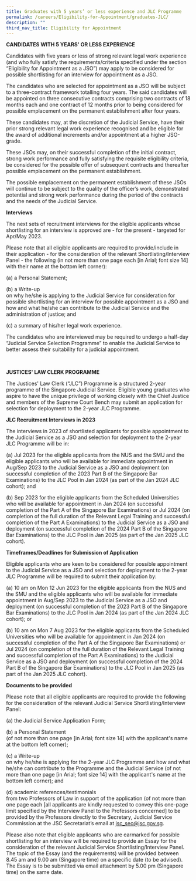 ```yaml
---
title: Graduates with 5 years’ or less experience and JLC Programme
permalink: /careers/Eligibility-for-Appointment/graduates-JLC/
description: ""
third_nav_title: Eligibility for Appointment
---
```

**CANDIDATES WITH 5 YEARS' OR LESS EXPERIENCE**

Candidates with five years or less of strong relevant legal work experience (and who fully satisfy the requirements/criteria specified under the section “Eligibility for Appointment as a JSO”) may apply to be considered for possible shortlisting for an interview for appointment as a JSO.

The candidates who are selected for appointment as a JSO will be subject to a three-contract framework totalling four years. The said candidates will be appointed on three consecutive contracts comprising two contracts of 18 months each and one contract of 12 months prior to being considered for possible emplacement on the permanent establishment after four years.

These candidates may, at the discretion of the Judicial Service, have their prior strong relevant legal work experience recognised and be eligible for the award of additional increments and/or appointment at a higher JSO-grade.

These JSOs may, on their successful completion of the initial contract, strong work performance and fully satisfying the requisite eligibility criteria, be considered for the possible offer of subsequent contracts and thereafter possible emplacement on the permanent establishment.

The possible emplacement on the permanent establishment of these JSOs will continue to be subject to the quality of the officer’s work, demonstrated potential and strong work performance during the period of the contracts and the needs of the Judicial Service.

**Interviews**

The next sets of recruitment interviews for the eligible applicants whose shortlisting for an interview is approved are - for the present - targeted for Apr/May 2023.

Please note that all eligible applicants are required to provide/include in their application - for the consideration of the relevant Shortlisting/Interview Panel - the following (in not more than one page each [in Arial; font size 14] with their name at the bottom left corner):

(a) a Personal Statement; 

(b) a Write-up <br>
on why he/she is applying to the Judicial Service for consideration for possible shortlisting for an interview for possible appointment as a JSO and how and what he/she can contribute to the Judicial Service and the administration of justice; and

(c) a summary of his/her legal work experience.

The candidates who are interviewed may be required to undergo a half-day “Judicial Service Selection Programme” to enable the Judicial Service to better assess their suitability for a judicial appointment.

<br>

**JUSTICES' LAW CLERK PROGRAMME**

The Justices' Law Clerk (“JLC”) Programme is a structured 2-year programme of the Singapore Judicial Service.  Eligible young graduates who aspire to have the unique privilege of working closely with the Chief Justice and members of the Supreme Court Bench may submit an application for selection for deployment to the 2-year JLC Programme.

**JLC Recruitment Interviews in 2023**

The interviews in 2023 of shortlisted applicants for possible appointment to the Judicial Service as a JSO and selection for deployment to the 2-year JLC Programme will be in:


(a) Jul 2023 for the eligible applicants from the NUS and the SMU and the eligible applicants who will be available for immediate appointment in Aug/Sep 2023 to the Judicial Service as a JSO and deployment (on successful completion of the 2023 Part B of the Singapore Bar Examinations) to the JLC Pool in Jan 2024 (as part of the Jan 2024 JLC cohort); and

(b) Sep 2023 for the eligible applicants from the Scheduled Universities who will be available for appointment in Jan 2024 (on successful completion of the Part A of the Singapore Bar Examinations) or Jul 2024 (on completion of the full duration of the Relevant Legal Training and successful completion of the Part A Examinations) to the Judicial Service as a JSO and deployment (on successful completion of the 2024 Part B of the Singapore Bar Examinations) to the JLC Pool in Jan 2025 (as part of the Jan 2025 JLC cohort).


**Timeframes/Deadlines for Submission of Application**

Eligible applicants who are keen to be considered for possible appointment to the Judicial Service as a JSO and selection for deployment to the 2-year JLC Programme will be required to submit their application by:

(a) 10 am on Mon 12 Jun 2023 for the eligible applicants from the NUS and the SMU and the eligible applicants who will be available for immediate appointment in Aug/Sep 2023 to the Judicial Service as a JSO and deployment (on successful completion of the 2023 Part B of the Singapore Bar Examinations) to the JLC Pool in Jan 2024 (as part of the Jan 2024 JLC cohort); or  
  
(b) 10 am on Mon 7 Aug 2023 for the eligible applicants from the Scheduled Universities who will be available for appointment in Jan 2024 (on successful completion of the Part A of the Singapore Bar Examinations) or Jul 2024 (on completion of the full duration of the Relevant Legal Training and successful completion of the Part A Examinations) to the Judicial Service as a JSO and deployment (on successful completion of the 2024 Part B of the Singapore Bar Examinations) to the JLC Pool in Jan 2025 (as part of the Jan 2025 JLC cohort).

**Documents to be provided**

Please note that all eligible applicants are required to provide the following for the consideration of the relevant Judicial Service Shortlisting/Interview Panel:

(a) the Judicial Service Application Form;

(b) a Personal Statement <br>(of not more than one page [in Arial; font size 14] with the applicant's name at the bottom left corner);

(c) a Write-up <br>on why he/she is applying for the 2-year JLC Programme and how and what he/she can contribute to the Programme and the Judicial Service (of not more than one page [in Arial; font size 14] with the applicant's name at the bottom left corner); and

(d) academic references/testimonials <br>from two Professors of Law in support of the application (of not more than one page each [all applicants are kindly requested to convey this one-page limit specified by the Interview Panel to the Professors concerned] to be provided by the Professors directly to the Secretary, Judicial Service Commission at the JSC Secretariat’s email at [jsc_sec@jsc.gov.sg](mailto:jsc_sec@jsc.gov.sg).


Please also note that eligible applicants who are earmarked for possible shortlisting for an interview will be required to provide an Essay for the consideration of the relevant Judicial Service Shortlisting/Interview Panel.  The topic of the Essay (and the requirements) will be provided between 8.45 am and 9.00 am (Singapore time) on a specific date (to be advised).  The Essay is to be submitted via email attachment by 5.00 pm (Singapore time) on the same date.